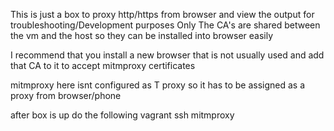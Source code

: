 This is just a box to proxy http/https from browser and view the output for troubleshooting/Development purposes Only
The CA's are shared between the vm and the host so they can be installed into browser easily

I recommend that you install a new browser that is not usually used and add that CA to it to accept mitmproxy certificates


mitmproxy here isnt configured as T proxy so it has to be assigned as a proxy from browser/phone



after box is up do the following
vagrant ssh
mitmproxy
